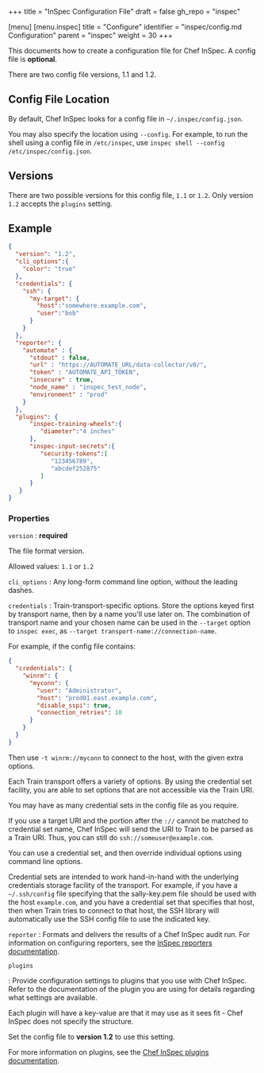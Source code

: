 +++
title = "InSpec Configuration File"
draft = false
gh_repo = "inspec"

[menu]
  [menu.inspec]
    title = "Configure"
    identifier = "inspec/config.md Configuration"
    parent = "inspec"
    weight = 30
+++

This documents how to create a configuration file for Chef InSpec. A config file is **optional**.

There are two config file versions, 1.1 and 1.2.

## Config File Location

By default, Chef InSpec looks for a config file in `~/.inspec/config.json`.

You may also specify the location using `--config`.  For example, to run the shell using a config file in `/etc/inspec`, use `inspec shell --config /etc/inspec/config.json`.

## Versions

There are two possible versions for this config file, `1.1` or `1.2`. Only version `1.2` accepts the `plugins` setting.

## Example

```json
{
  "version": "1.2",
  "cli_options":{
    "color": "true"
  },
  "credentials": {
    "ssh": {
      "my-target": {
        "host":"somewhere.example.com",
        "user":"bob"
      }
    }
  },
  "reporter": {
    "automate" : {
      "stdout" : false,
      "url" : "https://AUTOMATE_URL/data-collector/v0/",
      "token" : "AUTOMATE_API_TOKEN",
      "insecure" : true,
      "node_name" : "inspec_test_node",
      "environment" : "prod"
    }
  },
  "plugins": {
      "inspec-training-wheels":{
         "diameter":"4 inches"
      },
      "inspec-input-secrets":{
         "security-tokens":[
            "123456789",
            "abcdef252875"
         ]
      }
   }
}
```

### Properties

`version`
: **required**

  The file format version.

  Allowed values: `1.1` or `1.2`

`cli_options`
: Any long-form command line option, without the leading dashes.

`credentials`
: Train-transport-specific options. Store the options keyed first by transport name, then by a name you'll use later on. The combination of transport name and your chosen name can be used in the `--target` option to `inspec exec`, as `--target transport-name://connection-name`.

  For example, if the config file contains:

  ```json
  {
    "credentials": {
      "winrm": {
        "myconn": {
          "user": "Administrator",
          "host": "prod01.east.example.com",
          "disable_sspi": true,
          "connection_retries": 10
        }
      }
    }
  }
  ```

  Then use `-t winrm://myconn` to connect to the host, with the given extra options.

  Each Train transport offers a variety of options. By using the credential set facility, you are able to set options that are not accessible via the Train URI.

  You may have as many credential sets in the config file as you require.

  If you use a target URI and the portion after the `://` cannot be matched to credential set name, Chef InSpec will send the URI to Train to be parsed as a Train URI.  Thus, you can still do `ssh://someuser@example.com`.

  You can use a credential set, and then override individual options using command line options.

  Credential sets are intended to work hand-in-hand with the underlying credentials storage facility of the transport. For example, if you have a `~/.ssh/config` file specifying that the sally-key.pem file should be used with the host `example.com`, and you have a credential set that specifies that host, then when Train tries to connect to that host, the SSH library will automatically use the SSH config file to use the indicated key.

`reporter`
: Formats and delivers the results of a Chef InSpec audit run. For information on configuring reporters, see the [InSpec reporters documentation](/inspec/reporters/).

`plugins`

: Provide configuration settings to plugins that you use with Chef InSpec.
  Refer to the documentation of the plugin you are using for details regarding what settings are available.

  Each plugin will have a key-value are that it may use as it sees fit - Chef InSpec does not specify the structure.

  Set the config file to **version 1.2** to use this setting.

  For more information on plugins, see the [Chef InSpec plugins documentation](/inspec/plugins/).
